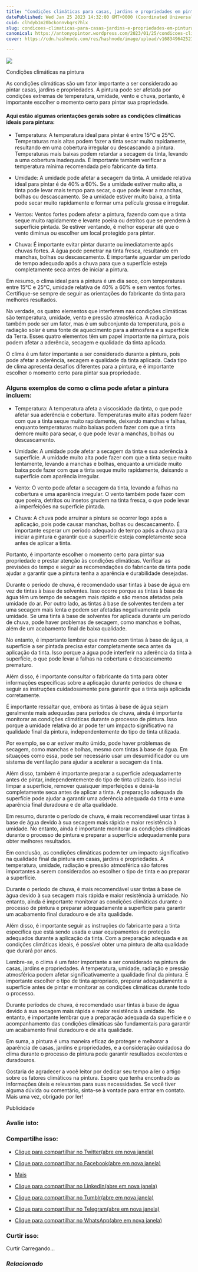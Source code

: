 ```yaml
---
title: "Condições climáticas para casas, jardins e propriedades em pintura"
datePublished: Wed Jan 25 2023 14:32:00 GMT+0000 (Coordinated Universal Time)
cuid: clhdyb1m20bckonnvbqrs7hlx
slug: condicoes-climaticas-para-casas-jardins-e-propriedades-em-pintura
canonical: https://antonyopintor.wordpress.com/2023/01/25/condicoes-climaticas-para-casas-jardins-e-propriedades-em-pintura/
cover: https://cdn.hashnode.com/res/hashnode/image/upload/v1683496425217/949ea875-2c61-4283-b83c-db6afd7b1226.png

---
```


[![](https://cdn.hashnode.com/res/hashnode/image/upload/v1683496423160/8a4e7beb-9358-4f82-939d-5f4af644fb3f.png)](https://blogger.googleusercontent.com/img/b/R29vZ2xl/AVvXsEiOZmq7OcFLZbx4U7QbgBlfS4e32xbNgaLv1q9IXzsxk12CkY5a06EsKsJ91HcJxbATawbtkp1lGWtP3hPwpjUSgDwVjyU-fkHKz6s8odJSD7mY_M8APnGGNl6_MgjNk4IvYcL_IhZE4NxbFkmQAWwSAYFtDl8s1B_qSFSxmAsPA2-UxD6jhkLXnVLhCg/s1208/41a5c122-3dda-4ac2-b949-59c55d930dc3.png)

Condições climáticas na pintura

As condições climáticas são um fator importante a ser considerado ao pintar casas, jardins e propriedades. A pintura pode ser afetada por condições extremas de temperatura, umidade, vento e chuva, portanto, é importante escolher o momento certo para pintar sua propriedade.

#### Aqui estão algumas orientações gerais sobre as condições climáticas ideais para pintura:

*   Temperatura: A temperatura ideal para pintar é entre 15°C e 25°C. Temperaturas mais altas podem fazer a tinta secar muito rapidamente, resultando em uma cobertura irregular ou descascando a pintura. Temperaturas mais baixas podem retardar a secagem da tinta, levando a uma cobertura inadequada. É importante também verificar a temperatura mínima recomendada pelo fabricante da tinta.
    
*   Umidade: A umidade pode afetar a secagem da tinta. A umidade relativa ideal para pintar é de 40% a 60%. Se a umidade estiver muito alta, a tinta pode levar mais tempo para secar, o que pode levar a manchas, bolhas ou descascamento. Se a umidade estiver muito baixa, a tinta pode secar muito rapidamente e formar uma película grossa e irregular.
    
*   Ventos: Ventos fortes podem afetar a pintura, fazendo com que a tinta seque muito rapidamente e levante poeira ou detritos que se prendem à superfície pintada. Se estiver ventando, é melhor esperar até que o vento diminua ou escolher um local protegido para pintar.
    
*   Chuva: É importante evitar pintar durante ou imediatamente após chuvas fortes. A água pode penetrar na tinta fresca, resultando em manchas, bolhas ou descascamento. É importante aguardar um período de tempo adequado após a chuva para que a superfície esteja completamente seca antes de iniciar a pintura.
    

Em resumo, o clima ideal para a pintura é um dia seco, com temperaturas entre 15°C e 25°C, umidade relativa de 40% a 60% e sem ventos fortes. Certifique-se sempre de seguir as orientações do fabricante da tinta para melhores resultados.

Na verdade, os quatro elementos que interferem nas condições climáticas são temperatura, umidade, vento e pressão atmosférica. A radiação também pode ser um fator, mas é um subconjunto da temperatura, pois a radiação solar é uma fonte de aquecimento para a atmosfera e a superfície da Terra. Esses quatro elementos têm um papel importante na pintura, pois podem afetar a aderência, secagem e qualidade da tinta aplicada.

O clima é um fator importante a ser considerado durante a pintura, pois pode afetar a aderência, secagem e qualidade da tinta aplicada. Cada tipo de clima apresenta desafios diferentes para a pintura, e é importante escolher o momento certo para pintar sua propriedade.

### Alguns exemplos de como o clima pode afetar a pintura incluem:

*   Temperatura: A temperatura afeta a viscosidade da tinta, o que pode afetar sua aderência e cobertura. Temperaturas muito altas podem fazer com que a tinta seque muito rapidamente, deixando manchas e falhas, enquanto temperaturas muito baixas podem fazer com que a tinta demore muito para secar, o que pode levar a manchas, bolhas ou descascamento.
    
*   Umidade: A umidade pode afetar a secagem da tinta e sua aderência à superfície. A umidade muito alta pode fazer com que a tinta seque muito lentamente, levando a manchas e bolhas, enquanto a umidade muito baixa pode fazer com que a tinta seque muito rapidamente, deixando a superfície com aparência irregular.
    
*   Vento: O vento pode afetar a secagem da tinta, levando a falhas na cobertura e uma aparência irregular. O vento também pode fazer com que poeira, detritos ou insetos grudem na tinta fresca, o que pode levar a imperfeições na superfície pintada.
    
*   Chuva: A chuva pode arruinar a pintura se ocorrer logo após a aplicação, pois pode causar manchas, bolhas ou descascamento. É importante esperar um período adequado de tempo após a chuva para iniciar a pintura e garantir que a superfície esteja completamente seca antes de aplicar a tinta.
    

Portanto, é importante escolher o momento certo para pintar sua propriedade e prestar atenção às condições climáticas. Verificar as previsões do tempo e seguir as recomendações do fabricante da tinta pode ajudar a garantir que a pintura tenha a aparência e durabilidade desejadas.

Durante o período de chuva, é recomendado usar tintas à base de água em vez de tintas à base de solventes. Isso ocorre porque as tintas à base de água têm um tempo de secagem mais rápido e são menos afetadas pela umidade do ar. Por outro lado, as tintas à base de solventes tendem a ter uma secagem mais lenta e podem ser afetadas negativamente pela umidade. Se uma tinta à base de solventes for aplicada durante um período de chuva, pode haver problemas de secagem, como manchas e bolhas, além de um acabamento final de baixa qualidade.

No entanto, é importante lembrar que mesmo com tintas à base de água, a superfície a ser pintada precisa estar completamente seca antes da aplicação da tinta. Isso porque a água pode interferir na aderência da tinta à superfície, o que pode levar a falhas na cobertura e descascamento prematuro.

Além disso, é importante consultar o fabricante da tinta para obter informações específicas sobre a aplicação durante períodos de chuva e seguir as instruções cuidadosamente para garantir que a tinta seja aplicada corretamente.

É importante ressaltar que, embora as tintas à base de água sejam geralmente mais adequadas para períodos de chuva, ainda é importante monitorar as condições climáticas durante o processo de pintura. Isso porque a umidade relativa do ar pode ter um impacto significativo na qualidade final da pintura, independentemente do tipo de tinta utilizada.

Por exemplo, se o ar estiver muito úmido, pode haver problemas de secagem, como manchas e bolhas, mesmo com tintas à base de água. Em situações como essa, pode ser necessário usar um desumidificador ou um sistema de ventilação para ajudar a acelerar a secagem da tinta.

Além disso, também é importante preparar a superfície adequadamente antes de pintar, independentemente do tipo de tinta utilizado. Isso inclui limpar a superfície, remover quaisquer imperfeições e deixá-la completamente seca antes de aplicar a tinta. A preparação adequada da superfície pode ajudar a garantir uma aderência adequada da tinta e uma aparência final duradoura e de alta qualidade.

Em resumo, durante o período de chuva, é mais recomendável usar tintas à base de água devido à sua secagem mais rápida e maior resistência à umidade. No entanto, ainda é importante monitorar as condições climáticas durante o processo de pintura e preparar a superfície adequadamente para obter melhores resultados.

Em conclusão, as condições climáticas podem ter um impacto significativo na qualidade final da pintura em casas, jardins e propriedades. A temperatura, umidade, radiação e pressão atmosférica são fatores importantes a serem considerados ao escolher o tipo de tinta e ao preparar a superfície.

Durante o período de chuva, é mais recomendável usar tintas à base de água devido à sua secagem mais rápida e maior resistência à umidade. No entanto, ainda é importante monitorar as condições climáticas durante o processo de pintura e preparar adequadamente a superfície para garantir um acabamento final duradouro e de alta qualidade.

Além disso, é importante seguir as instruções do fabricante para a tinta específica que está sendo usada e usar equipamentos de proteção adequados durante a aplicação da tinta. Com a preparação adequada e as condições climáticas ideais, é possível obter uma pintura de alta qualidade que durará por anos.

Lembre-se, o clima é um fator importante a ser considerado na pintura de casas, jardins e propriedades. A temperatura, umidade, radiação e pressão atmosférica podem afetar significativamente a qualidade final da pintura. É importante escolher o tipo de tinta apropriado, preparar adequadamente a superfície antes de pintar e monitorar as condições climáticas durante todo o processo.

Durante períodos de chuva, é recomendado usar tintas à base de água devido à sua secagem mais rápida e maior resistência à umidade. No entanto, é importante lembrar que a preparação adequada da superfície e o acompanhamento das condições climáticas são fundamentais para garantir um acabamento final duradouro e de alta qualidade.

Em suma, a pintura é uma maneira eficaz de proteger e melhorar a aparência de casas, jardins e propriedades, e a consideração cuidadosa do clima durante o processo de pintura pode garantir resultados excelentes e duradouros.

Gostaria de agradecer a você leitor por dedicar seu tempo a ler o artigo sobre os fatores climáticos na pintura. Espero que tenha encontrado as informações úteis e relevantes para suas necessidades. Se você tiver alguma dúvida ou comentário, sinta-se à vontade para entrar em contato. Mais uma vez, obrigado por ler!

Publicidade

### Avalie isto:

### Compartilhe isso:

*   [Clique para compartilhar no Twitter(abre em nova janela)](https://antonyopintor.wordpress.com/2023/01/25/condicoes-climaticas-para-casas-jardins-e-propriedades-em-pintura/?share=twitter)
*   [Clique para compartilhar no Facebook(abre em nova janela)](https://antonyopintor.wordpress.com/2023/01/25/condicoes-climaticas-para-casas-jardins-e-propriedades-em-pintura/?share=facebook)
*   [Mais](https://antonyopintor.wordpress.com/#)

*   [Clique para compartilhar no LinkedIn(abre em nova janela)](https://antonyopintor.wordpress.com/2023/01/25/condicoes-climaticas-para-casas-jardins-e-propriedades-em-pintura/?share=linkedin)
*   [Clique para compartilhar no Tumblr(abre em nova janela)](https://antonyopintor.wordpress.com/2023/01/25/condicoes-climaticas-para-casas-jardins-e-propriedades-em-pintura/?share=tumblr)
*   [Clique para compartilhar no Telegram(abre em nova janela)](https://antonyopintor.wordpress.com/2023/01/25/condicoes-climaticas-para-casas-jardins-e-propriedades-em-pintura/?share=telegram)
*   [Clique para compartilhar no WhatsApp(abre em nova janela)](https://antonyopintor.wordpress.com/2023/01/25/condicoes-climaticas-para-casas-jardins-e-propriedades-em-pintura/?share=jetpack-whatsapp)

### Curtir isso:

Curtir Carregando...

### _Relacionado_